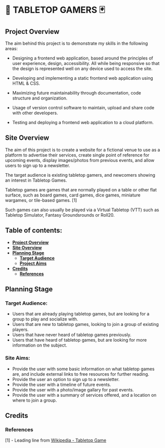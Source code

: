 <!-- UPDATE ANY PLACE HOLDER COMMENTS WITH RELEVANT CONTENT -->
<!-- REMOVE ALL COMMENTS BEFORE FINAL COMMIT -->
# 🎲 **TABLETOP GAMERS** 🃏

## Project Overview

The aim behind this project is to demonstrate my skills in the following areas:

* Designing a frontend web application, based around the principles of user experience, design, accessibility. All while being responsive so that the design is represented well on any device used to access the site.

* Developing and implementing a static frontend web application using HTML & CSS.

* Maximizing future maintainability through documentation, code structure and organization.

* Usage of version control software to maintain, upload and share code with other developers.

* Testing and deploying a frontend web application to a cloud platform.

## Site Overview

The aim of this project is to create a website for a fictional venue to use as a platform to advertise their services, create single point of reference for upcoming events, display images/photos from previous events, and allow users to sign up to a newsletter.

The target audience is existing tabletop gamers, and newcomers showing an interest in Tabletop Games.

Tabletop games are games that are normally played on a table or other flat surface, such as board games, card games, dice games, miniature wargames, or tile-based games. [1]

Such games can also usually be played via a Virtual Tabletop (VTT) such as Tabletop Simulator, Fantasy Groundsrounds or Roll20.

<!-- ![Place Holder For http://ami.responsivedesign.is Image]() -->

## Table of contents:
* [**Project Overview**](#project-overview)
* [**Site Overview**](#site-overview)
* [**Planning Stage**](#planning-stage)
  * [**Target Audience**](#target-audience)
  * [**Project Aims**](#project-aims)
* [**Credits**](#credits)
  * [**References**](#references)
<!-- * [****]() -->



## Planning Stage

### Target Audience:
* Users that are already playing tabletop games, but are looking for a group to play and socialize with.
* Users that are new to tabletop games, looking to join a group of existing players.
* Users that have never heard of tabletop games previously.
* Users that have heard of tabletop games, but are looking for more information on the subject.


### Site Aims:
* Provide the user with some basic information on what tabletop games are, and include external links to free resources for further reading.
* Provide the user an option to sign up to a newsletter.
* Provide the user with a timeline of future events.
* Provide the user with a photo/image gallary for past events.
* Provide the user with a summary of services offered, and a location on where to join a group.

## Credits

### References

[1] - Leading line from [Wikipedia - Tabletop Game](https://en.wikipedia.org/wiki/Tabletop_game)